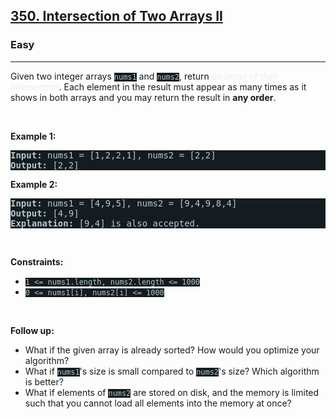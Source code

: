 <h2><a href="https://leetcode.com/problems/intersection-of-two-arrays-ii/">350. Intersection of Two Arrays II</a></h2><h3>Easy</h3><hr><div style="border-color: rgb(91, 119, 134) !important;"><p style="border-color: rgb(91, 119, 134) !important;">Given two integer arrays <code style="background-color: rgb(20, 28, 32) !important; color: rgb(183, 198, 205) !important; border-color: rgb(83, 109, 121) !important;">nums1</code> and <code style="background-color: rgb(20, 28, 32) !important; color: rgb(183, 198, 205) !important; border-color: rgb(83, 109, 121) !important;">nums2</code>, return <em style="color: rgb(234, 238, 241) !important; border-color: rgb(91, 119, 134) !important;">an array of their intersection</em>. Each element in the result must appear as many times as it shows in both arrays and you may return the result in <strong style="border-color: rgb(91, 119, 134) !important;">any order</strong>.</p>

<p style="border-color: rgb(91, 119, 134) !important;">&nbsp;</p>
<p style="border-color: rgb(91, 119, 134) !important;"><strong class="example" style="border-color: rgb(91, 119, 134) !important;">Example 1:</strong></p>

<pre style="background-color: rgb(20, 28, 32) !important; color: rgb(183, 198, 206) !important; border-color: rgb(83, 109, 122) !important;"><strong style="border-color: rgb(83, 109, 122) !important;">Input:</strong> nums1 = [1,2,2,1], nums2 = [2,2]
<strong style="border-color: rgb(83, 109, 122) !important;">Output:</strong> [2,2]
</pre>

<p style="border-color: rgb(91, 119, 134) !important;"><strong class="example" style="border-color: rgb(91, 119, 134) !important;">Example 2:</strong></p>

<pre style="background-color: rgb(20, 28, 32) !important; color: rgb(183, 198, 206) !important; border-color: rgb(83, 109, 122) !important;"><strong style="border-color: rgb(83, 109, 122) !important;">Input:</strong> nums1 = [4,9,5], nums2 = [9,4,9,8,4]
<strong style="border-color: rgb(83, 109, 122) !important;">Output:</strong> [4,9]
<strong style="border-color: rgb(83, 109, 122) !important;">Explanation:</strong> [9,4] is also accepted.
</pre>

<p style="border-color: rgb(91, 119, 134) !important;">&nbsp;</p>
<p style="border-color: rgb(91, 119, 134) !important;"><strong style="border-color: rgb(91, 119, 134) !important;">Constraints:</strong></p>

<ul style="border-color: rgb(91, 119, 134) !important;">
	<li style="border-color: rgb(91, 119, 134) !important;"><code style="background-color: rgb(20, 28, 32) !important; color: rgb(183, 198, 205) !important; border-color: rgb(83, 109, 121) !important;">1 &lt;= nums1.length, nums2.length &lt;= 1000</code></li>
	<li style="border-color: rgb(91, 119, 134) !important;"><code style="background-color: rgb(20, 28, 32) !important; color: rgb(183, 198, 205) !important; border-color: rgb(83, 109, 121) !important;">0 &lt;= nums1[i], nums2[i] &lt;= 1000</code></li>
</ul>

<p style="border-color: rgb(91, 119, 134) !important;">&nbsp;</p>
<p style="border-color: rgb(91, 119, 134) !important;"><strong style="border-color: rgb(91, 119, 134) !important;">Follow up:</strong></p>

<ul style="border-color: rgb(91, 119, 134) !important;">
	<li style="border-color: rgb(91, 119, 134) !important;">What if the given array is already sorted? How would you optimize your algorithm?</li>
	<li style="border-color: rgb(91, 119, 134) !important;">What if <code style="background-color: rgb(20, 28, 32) !important; color: rgb(183, 198, 205) !important; border-color: rgb(83, 109, 121) !important;">nums1</code>'s size is small compared to <code style="background-color: rgb(20, 28, 32) !important; color: rgb(183, 198, 205) !important; border-color: rgb(83, 109, 121) !important;">nums2</code>'s size? Which algorithm is better?</li>
	<li style="border-color: rgb(91, 119, 134) !important;">What if elements of <code style="background-color: rgb(20, 28, 32) !important; color: rgb(183, 198, 205) !important; border-color: rgb(83, 109, 121) !important;">nums2</code> are stored on disk, and the memory is limited such that you cannot load all elements into the memory at once?</li>
</ul>
</div>